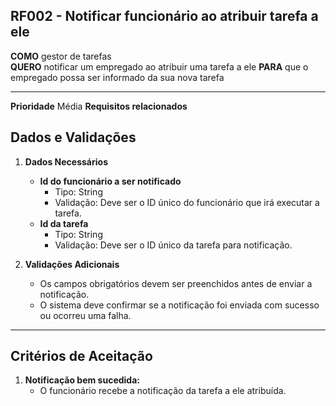 
## RF002 - Notificar funcionário ao atribuir tarefa a ele

**COMO** gestor de tarefas  
**QUERO** notificar um empregado ao atribuir uma tarefa a ele
**PARA** que o empregado possa ser informado da sua nova tarefa

---

**Prioridade** 
Média
**Requisitos relacionados** 


## **Dados e Validações**
1. **Dados Necessários**
   - **Id do funcionário a ser notificado**  
     - Tipo: String  
     - Validação: Deve ser o ID único do funcionário que irá executar a tarefa.  
   - **Id da tarefa**  
     - Tipo: String  
     - Validação: Deve ser o ID único da tarefa para notificação.  

2. **Validações Adicionais**
   - Os campos obrigatórios devem ser preenchidos antes de enviar a notificação.   
   - O sistema deve confirmar se a notificação foi enviada com sucesso ou ocorreu uma falha.  

---

## **Critérios de Aceitação**
1. **Notificação bem sucedida:**  
   - O funcionário recebe a notificação da tarefa a ele atribuída.
